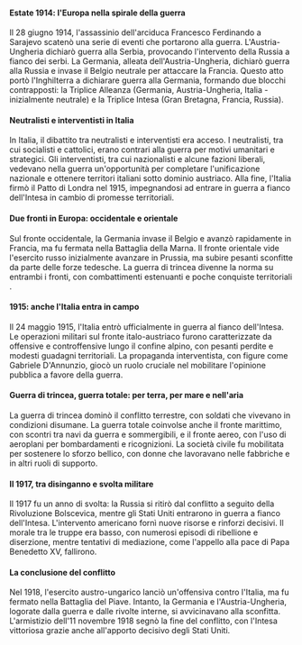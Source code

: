 
#### Estate 1914: l'Europa nella spirale della guerra

Il 28 giugno 1914, l'assassinio dell'arciduca Francesco Ferdinando a Sarajevo scatenò una serie di eventi che portarono alla guerra. L'Austria-Ungheria dichiarò guerra alla Serbia, provocando l'intervento della Russia a fianco dei serbi. La Germania, alleata dell'Austria-Ungheria, dichiarò guerra alla Russia e invase il Belgio neutrale per attaccare la Francia. Questo atto portò l'Inghilterra a dichiarare guerra alla Germania, formando due blocchi contrapposti: la Triplice Alleanza (Germania, Austria-Ungheria, Italia - inizialmente neutrale) e la Triplice Intesa (Gran Bretagna, Francia, Russia)​​.

#### Neutralisti e interventisti in Italia

In Italia, il dibattito tra neutralisti e interventisti era acceso. I neutralisti, tra cui socialisti e cattolici, erano contrari alla guerra per motivi umanitari e strategici. Gli interventisti, tra cui nazionalisti e alcune fazioni liberali, vedevano nella guerra un'opportunità per completare l'unificazione nazionale e ottenere territori italiani sotto dominio austriaco. Alla fine, l'Italia firmò il Patto di Londra nel 1915, impegnandosi ad entrare in guerra a fianco dell'Intesa in cambio di promesse territoriali​​.

#### Due fronti in Europa: occidentale e orientale

Sul fronte occidentale, la Germania invase il Belgio e avanzò rapidamente in Francia, ma fu fermata nella Battaglia della Marna. Il fronte orientale vide l'esercito russo inizialmente avanzare in Prussia, ma subire pesanti sconfitte da parte delle forze tedesche. La guerra di trincea divenne la norma su entrambi i fronti, con combattimenti estenuanti e poche conquiste territoriali​​.

#### 1915: anche l'Italia entra in campo

Il 24 maggio 1915, l'Italia entrò ufficialmente in guerra al fianco dell'Intesa. Le operazioni militari sul fronte italo-austriaco furono caratterizzate da offensive e controffensive lungo il confine alpino, con pesanti perdite e modesti guadagni territoriali. La propaganda interventista, con figure come Gabriele D'Annunzio, giocò un ruolo cruciale nel mobilitare l'opinione pubblica a favore della guerra​​.

#### Guerra di trincea, guerra totale: per terra, per mare e nell'aria

La guerra di trincea dominò il conflitto terrestre, con soldati che vivevano in condizioni disumane. La guerra totale coinvolse anche il fronte marittimo, con scontri tra navi da guerra e sommergibili, e il fronte aereo, con l'uso di aeroplani per bombardamenti e ricognizioni. La società civile fu mobilitata per sostenere lo sforzo bellico, con donne che lavoravano nelle fabbriche e in altri ruoli di supporto​​.

#### Il 1917, tra disinganno e svolta militare

Il 1917 fu un anno di svolta: la Russia si ritirò dal conflitto a seguito della Rivoluzione Bolscevica, mentre gli Stati Uniti entrarono in guerra a fianco dell'Intesa. L'intervento americano fornì nuove risorse e rinforzi decisivi. Il morale tra le truppe era basso, con numerosi episodi di ribellione e diserzione, mentre tentativi di mediazione, come l'appello alla pace di Papa Benedetto XV, fallirono​​.

#### La conclusione del conflitto

Nel 1918, l'esercito austro-ungarico lanciò un'offensiva contro l'Italia, ma fu fermato nella Battaglia del Piave. Intanto, la Germania e l'Austria-Ungheria, logorate dalla guerra e dalle rivolte interne, si avvicinavano alla sconfitta. L'armistizio dell'11 novembre 1918 segnò la fine del conflitto, con l'Intesa vittoriosa grazie anche all'apporto decisivo degli Stati Uniti​​.